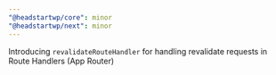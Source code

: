 ```yaml
---
"@headstartwp/core": minor
"@headstartwp/next": minor
---
```


Introducing `revalidateRouteHandler` for handling revalidate requests in Route Handlers (App Router)
